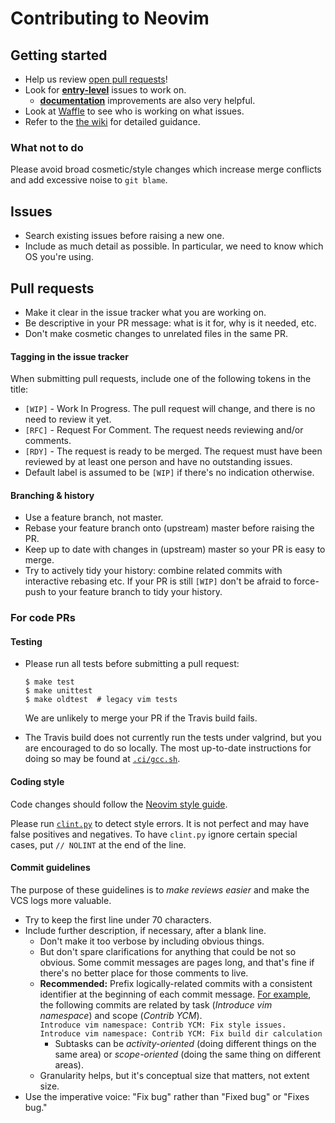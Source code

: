 # Contributing to Neovim

## Getting started

- Help us review [open pull requests](https://github.com/neovim/neovim/pulls)!
- Look for [**entry-level**][entry] issues to work on.
    - [**documentation**](https://github.com/neovim/neovim/labels/documentation)
      improvements are also very helpful.
- Look at [Waffle][waffle] to see who is working on what issues.
- Refer to the [the wiki][wiki] for detailed guidance.

### What not to do

Please avoid broad cosmetic/style changes which increase merge conflicts and add
excessive noise to `git blame`.

## Issues

- Search existing issues before raising a new one.
- Include as much detail as possible. In particular, we need to know which
  OS you're using.

## Pull requests

- Make it clear in the issue tracker what you are working on.
- Be descriptive in your PR message: what is it for, why is it needed, etc.
- Don't make cosmetic changes to unrelated files in the same PR.

#### Tagging in the issue tracker

When submitting pull requests, include one of the following tokens in the title:

* `[WIP]` - Work In Progress. The pull request will change, and there is no need
  to review it yet.
* `[RFC]` - Request For Comment. The request needs reviewing and/or comments.
* `[RDY]` - The request is ready to be merged. The request must have been
  reviewed by at least one person and have no outstanding issues.
* Default label is assumed to be `[WIP]` if there's no indication otherwise.

#### Branching & history

- Use a feature branch, not master.
- Rebase your feature branch onto (upstream) master before raising the PR.
- Keep up to date with changes in (upstream) master so your PR is easy to merge.
- Try to actively tidy your history: combine related commits with interactive
  rebasing etc. If your PR is still `[WIP]` don't be afraid to force-push to
  your feature branch to tidy your history.

### For code PRs

#### Testing

- Please run all tests before submitting a pull request:

    ```shell
    $ make test
    $ make unittest
    $ make oldtest  # legacy vim tests
    ```
  We are unlikely to merge your PR if the Travis build fails.
- The Travis build does not currently run the tests under valgrind, but you
  are encouraged to do so locally. The most up-to-date instructions for doing so
  may be found at [`.ci/gcc.sh`][ci-gcc].

#### Coding style

Code changes should follow the [Neovim style guide][style].

Please run [`clint.py`][clint] to detect style errors. It is not perfect and may
have false positives and negatives. To have `clint.py` ignore certain special
cases, put `// NOLINT` at the end of the line.

#### Commit guidelines

The purpose of these guidelines is to *make reviews easier* and make the VCS logs more valuable.

- Try to keep the first line under 70 characters.
- Include further description, if necessary, after a blank line.
    - Don't make it too verbose by including obvious things.
    - But don't spare clarifications for anything that could be not so obvious.
      Some commit messages are pages long, and that's fine if there's no better
      place for those comments to live.
    - **Recommended:** Prefix logically-related commits with a consistent
      identifier at the beginning of each commit message.
      [For example](https://github.com/neovim/neovim/commits?author=elmart),
      the following commits are related by task (*Introduce vim namespace*) and
      scope (*Contrib YCM*).
      <br/> `Introduce vim namespace: Contrib YCM: Fix style issues.`
      <br/> `Introduce vim namespace: Contrib YCM: Fix build dir calculation`
        - Subtasks can be *activity-oriented* (doing different things on the same area)
          or *scope-oriented* (doing the same thing on different areas).
    - Granularity helps, but it's conceptual size that matters, not extent size.
- Use the imperative voice: "Fix bug" rather than "Fixed bug" or "Fixes bug."

[ci-gcc]: .ci/gcc.sh
[clint]: clint.py
[entry]: https://github.com/neovim/neovim/issues?labels=entry-level&state=open
[imperative]: http://tbaggery.com/2008/04/19/a-note-about-git-commit-messages.html
[style]: http://neovim.org/develop/style-guide.xml
[waffle]: https://waffle.io/neovim/neovim
[wiki]: https://github.com/neovim/neovim/wiki/Contributing
